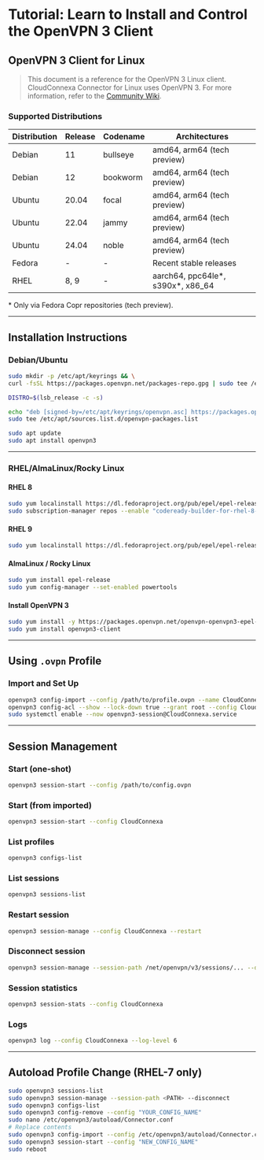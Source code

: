 # Tutorial: Learn to Install and Control the OpenVPN 3 Client

## OpenVPN 3 Client for Linux

> This document is a reference for the OpenVPN 3 Linux client. CloudConnexa Connector for Linux uses OpenVPN 3. For more information, refer to the [Community Wiki](https://github.com/OpenVPN/openvpn3-linux).

### Supported Distributions

| Distribution | Release | Codename   | Architectures             |
|--------------|---------|------------|---------------------------|
| Debian       | 11      | bullseye   | amd64, arm64 (tech preview) |
| Debian       | 12      | bookworm   | amd64, arm64 (tech preview) |
| Ubuntu       | 20.04   | focal      | amd64, arm64 (tech preview) |
| Ubuntu       | 22.04   | jammy      | amd64, arm64 (tech preview) |
| Ubuntu       | 24.04   | noble      | amd64, arm64 (tech preview) |
| Fedora       | -       | -          | Recent stable releases     |
| RHEL         | 8, 9    | -          | aarch64, ppc64le*, s390x*, x86_64 |

\* Only via Fedora Copr repositories (tech preview).

---

## Installation Instructions

### Debian/Ubuntu

```sh
sudo mkdir -p /etc/apt/keyrings && \
curl -fsSL https://packages.openvpn.net/packages-repo.gpg | sudo tee /etc/apt/keyrings/openvpn.asc

DISTRO=$(lsb_release -c -s)

echo "deb [signed-by=/etc/apt/keyrings/openvpn.asc] https://packages.openvpn.net/openvpn3/debian $DISTRO main" | \
sudo tee /etc/apt/sources.list.d/openvpn-packages.list

sudo apt update
sudo apt install openvpn3
```

---

### RHEL/AlmaLinux/Rocky Linux

#### RHEL 8

```sh
sudo yum localinstall https://dl.fedoraproject.org/pub/epel/epel-release-latest-8.noarch.rpm
sudo subscription-manager repos --enable "codeready-builder-for-rhel-8-$(/bin/arch)-rpms"
```

#### RHEL 9

```sh
sudo yum localinstall https://dl.fedoraproject.org/pub/epel/epel-release-latest-9.noarch.rpm
```

#### AlmaLinux / Rocky Linux

```sh
sudo yum install epel-release
sudo yum config-manager --set-enabled powertools
```

#### Install OpenVPN 3

```sh
sudo yum install -y https://packages.openvpn.net/openvpn-openvpn3-epel-repo-1-1.noarch.rpm
sudo yum install openvpn3-client
```

---

## Using `.ovpn` Profile

### Import and Set Up

```sh
openvpn3 config-import --config /path/to/profile.ovpn --name CloudConnexa --persistent
openvpn3 config-acl --show --lock-down true --grant root --config CloudConnexa
sudo systemctl enable --now openvpn3-session@CloudConnexa.service
```

---

## Session Management

### Start (one-shot)
```sh
openvpn3 session-start --config /path/to/config.ovpn
```

### Start (from imported)
```sh
openvpn3 session-start --config CloudConnexa
```

### List profiles
```sh
openvpn3 configs-list
```

### List sessions
```sh
openvpn3 sessions-list
```

### Restart session
```sh
openvpn3 session-manage --config CloudConnexa --restart
```

### Disconnect session
```sh
openvpn3 session-manage --session-path /net/openvpn/v3/sessions/... --disconnect
```

### Session statistics
```sh
openvpn3 session-stats --config CloudConnexa
```

### Logs
```sh
openvpn3 log --config CloudConnexa --log-level 6
```

---

## Autoload Profile Change (RHEL-7 only)

```sh
sudo openvpn3 sessions-list
sudo openvpn3 session-manage --session-path <PATH> --disconnect
sudo openvpn3 configs-list
sudo openvpn3 config-remove --config "YOUR_CONFIG_NAME"
sudo nano /etc/openvpn3/autoload/Connector.conf
# Replace contents
sudo openvpn3 config-import --config /etc/openvpn3/autoload/Connector.conf --name "NEW_CONFIG_NAME"
sudo openvpn3 session-start --config "NEW_CONFIG_NAME"
sudo reboot
```
